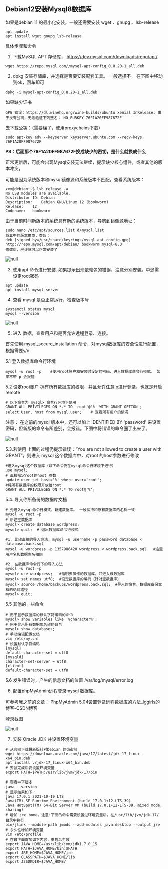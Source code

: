 ## Debian12安装Mysql8数据库

如果是debian 11 的最小化安装，一般还需要安装 wget 、gnupg 、lsb-release

```plaintext
apt update
apt install wget gnupg lsb-release
```

具体步骤和命令

1.   下载MySQL APT 存储库， https://dev.mysql.com/downloads/repo/apt/

```plaintext
wget https://repo.mysql.com//mysql-apt-config_0.8.20-1_all.deb
```

2.   dpkg 安装存储库，并选择是否要安装配套工具。 一般选择不。 在下图中移动到ok，回车即可

```plaintext
dpkg -i mysql-apt-config_0.8.20-1_all.deb
```

如果缺少证书

```
GPG 错误：https://dl.winehq.org/wine-builds/ubuntu xenial InRelease: 由于没有公钥，无法验证下列签名： NO_PUBKEY 76F1A20FF987672F
```

去下载公钥：（需要梯子，使用proxychains下载）

```
sudo apt-key adv --keyserver keyserver.ubuntu.com --recv-keys 76F1A20FF987672F
```

**PS：后面那个76F1A20FF987672F换成缺少的密钥，是什么就换成什么**

正常更新后，可能会出现Mysql安装无法继续，提示缺少核心组件，或者其他的版本冲突，

可能是因为系统版本和mysql镜像源和系统版本不匹配，查看系统版本：

```
xxx@debian:~$ lsb_release -a
No LSB modules are available.
Distributor ID:	Debian
Description:	Debian GNU/Linux 12 (bookworm)
Release:	12
Codename:	bookworm
```

由于当前时间新版本的系统具有新的系统版本，导航到镜像源地址：

```
sudo nano /etc/apt/sources.list.d/mysql.list
将其中的版本换成，类似：
deb [signed-by=/usr/share/keyrings/mysql-apt-config.gpg] http://repo.mysql.com/apt/debian/ bookworm mysql-8.0
修改后，应该就可以正常安装了
```

![null](https://img-blog.csdnimg.cn/60a4ede73f744eb793f637620a92e38f.png?x-oss-process=image/watermark,type_ZHJvaWRzYW5zZmFsbGJhY2s,shadow_50,text_Q1NETiBAbGdnaXJscw==,size_20,color_FFFFFF,t_70,g_se,x_16)

3.   使用apt 命令进行安装. 如果提示出现依赖包的错误，注意分别安装。中途需设定root密码

```plaintext
apt update
apt install mysql-server
```

4.   查看 mysql 是否正常运行，检查版本号

```plaintext
systemctl status mysql
mysql --version
```

![null](https://img-blog.csdnimg.cn/e8ca4e9a4cd74911b6580fcb3a149230.png?x-oss-process=image/watermark,type_ZHJvaWRzYW5zZmFsbGJhY2s,shadow_50,text_Q1NETiBAbGdnaXJscw==,size_20,color_FFFFFF,t_70,g_se,x_16)

5.   进入 数据，查看用户和是否允许远程登录、连接。

首先使用 mysql_secure_installation 命令，对mysql数据库的安全性进行配置，根据需要y/n

5.1 登入数据库命令行环境

```plaintext
mysql -u root -p    #使用root账户和安装时设定的密码，进入数据库命令行模式。 如果不带-p 会报错
```

5.2 设定root账户 拥有所有数据库的权限，并且允许任意ip进行登录，也就是开启 remote

```plaintext
# 以下命令为 mysql> 命令行环境下使用
GRANT ALL PRIVILEGES ON *.* TO 'root'@'%' WITH GRANT OPTION ;
select User, host from mysql.user;    # 查看所有用户的情况
```

注意： 在之前的mysql 版本中，还可以加上 IDENTIFIED BY 'password' 来设置密码，但新版的命令有所差别，会报错。下图中将错误的命令圈了出来了。

![null](https://img-blog.csdnimg.cn/d3686582214f4a4face75026f23a108e.png?x-oss-process=image/watermark,type_ZHJvaWRzYW5zZmFsbGJhY2s,shadow_50,text_Q1NETiBAbGdnaXJscw==,size_20,color_FFFFFF,t_70,g_se,x_16)

 5.3.若使用 上面的过程仍提示错误：“You are not allowed to create a user with GRANT”，则进入 mysql 这个数据库中，对root 的host参数进行修改

```plaintext
#进入mysql这个数据库（以下命令仍在mysql命令行环境下进行）
use mysql;
# 直接指定root的host 参数
update user set host='%' where user='root';
#将所有数据库的权限开放给root
GRANT ALL PRIVILEGES ON *.* TO root@'%';
```

5.4. 导入你所备份的数据库文档

```plaintext
# 先进入mysql命令行模式，新建数据库。 一般保持和原有数据库的名称一致
mysql -u root -p
# 新建空数据库
mysql> create database wordpress;
mysql> quit;  # 退出数据库命令行模式

#1. 比较直接的导入方法: mysql -u username -p password database < database.back.sql
mysql -u wordpress -p 1357986420 wordpress < wordpress.back.sql   #这里用户名和数据库名相同

#2. 在数据库命令行下的导入方法
mysql -u root -p
mysql> use wordpress;   #指明要操作的数据库，并进入该数据库
mysql> set names utf8;  #设定数据库的编码（针对空数据库）
mysql> source /home/backups/wordpress.back.sql;  #导入的命令，数据库备份文档的绝对路径
mysql> quit;
```

5.5 其他的一些命令

```plaintext
# 用于显示数据库的默认字符编码的命令
mysql> show variables like '%character%';
# 用于显示所有数据库名称的命令
mysql> show databases;
# 手动编辑配置文档 
vim /etc/my.cnf
# 设置默认字符编码
[mysql]
default-character-set = utf8
[mysqld]
character-set-server = utf8
[client]
default-character-set = utf8
```

5.6 发生错误时，产生的信息文档的位置 /var/log/mysql/error.log 

6.   配置phpMyAdmin远程登录mysql 数据库。

可参考我之前的文章： PhpMyAdmin 5.04设置登录远程数据库的方法_lggirls的博客-CSDN博客 

登录截图

![null](https://img-blog.csdnimg.cn/c5efaf5071dd46f68f09ee7f801db0d4.png?x-oss-process=image/watermark,type_ZHJvaWRzYW5zZmFsbGJhY2s,shadow_50,text_Q1NETiBAbGdnaXJscw==,size_14,color_FFFFFF,t_70,g_se,x_16)

7.   安装 Oracle JDK 并设置环境变量

```plaintext
# 从官网下载最新版针对Debian 的deb包
wget https://download.oracle.com/java/17/latest/jdk-17_linux-x64_bin.deb
apt install ./jdk-17_linux-x64_bin.deb
# 安装完成后要设置环境变量
export PATH=$PATH:/usr/lib/jvm/jdk-17/bin

# 查看一下版本
java --version
# 显示结果如下：
java 17.0.1 2021-10-19 LTS
Java(TM) SE Runtime Environment (build 17.0.1+12-LTS-39)
Java HotSpot(TM) 64-Bit Server VM (build 17.0.1+12-LTS-39, mixed mode, sharing)
# 增加 jre home。注意:下面的命令需要设置过环境变量后，在/usr/lib/jvm/jdk-17/ 目录中执行
bin/jlink --module-path jmods --add-modules java.desktop --output jre
# 永久性增加环境变量
vim /etc/profile
# 在最下面增加如下内容，重启后生效
export JAVA_HOME=/usr/lib/jvm/jdk1.7.0_15
export PATH=$JAVA_HOME/bin:$PATH
export JRE_HOME=$JAVA_HOME/jre
export CLASSPATH=$JAVA_HOME/lib
export J2SDKDIR=$JAVA_HOME/
```